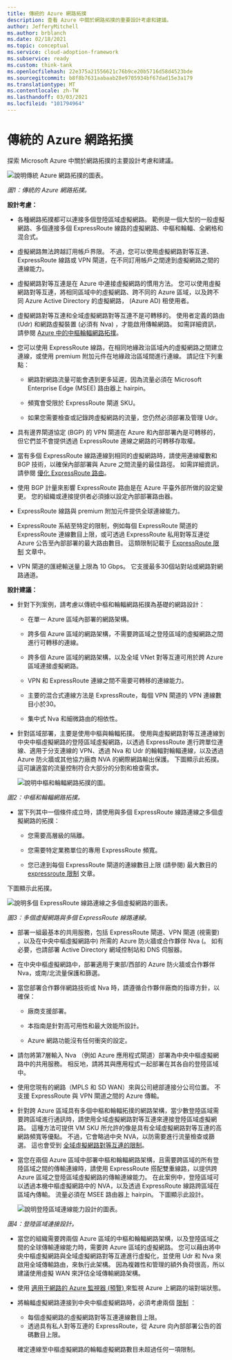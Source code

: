 ```yaml
---
title: 傳統的 Azure 網路拓撲
description: 查看 Azure 中關於網路拓撲的重要設計考慮和建議。
author: JefferyMitchell
ms.author: brblanch
ms.date: 02/18/2021
ms.topic: conceptual
ms.service: cloud-adoption-framework
ms.subservice: ready
ms.custom: think-tank
ms.openlocfilehash: 22e375a21556621c76b9ce20b5716d58d4523bde
ms.sourcegitcommit: b8f8b7631aabaab28e9705934bf67dad15e3a179
ms.translationtype: MT
ms.contentlocale: zh-TW
ms.lasthandoff: 03/03/2021
ms.locfileid: "101794964"
---
```

<!--docutune:casing "Layer-7 inbound" -->

# <a name="traditional-azure-networking-topology"></a>傳統的 Azure 網路拓撲

探索 Microsoft Azure 中關於網路拓撲的主要設計考慮和建議。

![說明傳統 Azure 網路拓撲的圖表。](./media/customer-managed-topology.png)

*圖1：傳統的 Azure 網路拓撲。*

**設計考慮：**

- 各種網路拓撲都可以連接多個登陸區域虛擬網路。 範例是一個大型的一般虛擬網路、多個連接多個 ExpressRoute 線路的虛擬網路、中樞和輪輻、全網格和混合式。

- 虛擬網路無法跨越訂用帳戶界限。 不過，您可以使用虛擬網路對等互連、ExpressRoute 線路或 VPN 閘道，在不同訂用帳戶之間達到虛擬網路之間的連線能力。

- 虛擬網路對等互連是在 Azure 中連接虛擬網路的慣用方法。 您可以使用虛擬網路對等互連，將相同區域中的虛擬網路、跨不同的 Azure 區域，以及跨不同 Azure Active Directory 的虛擬網路， (Azure AD) 租使用者。

- 虛擬網路對等互連和全域虛擬網路對等互連不是可轉移的。 使用者定義的路由 (Udr) 和網路虛擬裝置 (必須有 Nva) ，才能啟用傳輸網路。 如需詳細資訊，請參閱 [Azure 中的中樞輪輻網路拓撲](/azure/architecture/reference-architectures/hybrid-networking/hub-spoke)。

- 您可以使用 ExpressRoute 線路，在相同地緣政治區域內的虛擬網路之間建立連線，或使用 premium 附加元件在地緣政治區域間進行連線。 請記住下列重點：

  - 網路對網路流量可能會遇到更多延遲，因為流量必須在 Microsoft Enterprise Edge (MSEE) 路由器上 hairpin。

  - 頻寬會受限於 ExpressRoute 閘道 SKU。

  - 如果您需要檢查或記錄跨虛擬網路的流量，您仍然必須部署及管理 Udr。

- 具有邊界閘道協定 (BGP) 的 VPN 閘道在 Azure 和內部部署內是可轉移的，但它們並不會提供透過 ExpressRoute 連線之網路的可轉移存取權。

- 當有多個 ExpressRoute 線路連線到相同的虛擬網路時，請使用連線權數和 BGP 技術，以確保內部部署與 Azure 之間流量的最佳路徑。 如需詳細資訊，請參閱 [優化 ExpressRoute 路由](/azure/expressroute/expressroute-optimize-routing)。

- 使用 BGP 計量來影響 ExpressRoute 路由是在 Azure 平臺外部所做的設定變更。 您的組織或連接提供者必須據以設定內部部署路由器。

- ExpressRoute 線路與 premium 附加元件提供全球連線能力。

- ExpressRoute 系結至特定的限制，例如每個 ExpressRoute 閘道的 ExpressRoute 連線數目上限，或可透過 ExpressRoute 私用對等互連從 Azure 公告至內部部署的最大路由數目。 這類限制記載于 [ExpressRoute 限制](/azure/azure-resource-manager/management/azure-subscription-service-limits#expressroute-limits) 文章中。

- VPN 閘道的匯總輸送量上限為 10 Gbps。 它支援最多30個站對站或網路對網路通道。

**設計建議：**

- 針對下列案例，請考慮以傳統中樞和輪輻網路拓撲為基礎的網路設計：

  - 在單一 Azure 區域內部署的網路架構。

  - 跨多個 Azure 區域的網路架構，不需要跨區域之登陸區域的虛擬網路之間進行可轉移的連線。

  - 跨多個 Azure 區域的網路架構，以及全域 VNet 對等互連可用於跨 Azure 區域連接虛擬網路。

  - VPN 和 ExpressRoute 連線之間不需要可轉移的連線能力。

  - 主要的混合式連線方法是 ExpressRoute，每個 VPN 閘道的 VPN 連線數目小於30。

  - 集中式 Nva 和細微路由的相依性。

- 針對區域部署，主要是使用中樞與輪輻拓撲。 使用與虛擬網路對等互連連線到中央中樞虛擬網路的登陸區域虛擬網路，以透過 ExpressRoute 進行跨單位連線、適用于分支連線的 VPN、透過 Nva 和 Udr 的輪輻對輪輻連線，以及透過 Azure 防火牆或其他協力廠商 NVA 的網際網路輸出保護。 下圖顯示此拓撲。 這可讓適當的流量控制符合大部分的分割和檢查需求。

  ![說明中樞和輪輻網路拓撲的圖。](./media/hub-and-spoke-topology.png)

 *圖2：中樞和輪輻網路拓撲。*

- 當下列其中一個條件成立時，請使用與多個 ExpressRoute 線路連線之多個虛擬網路的拓撲：

  - 您需要高層級的隔離。

  - 您需要特定業務單位的專用 ExpressRoute 頻寬。

  - 您已達到每個 ExpressRoute 閘道的連線數目上限 (請參閱) 最大數目的 [expressroute 限制](/azure/azure-resource-manager/management/azure-subscription-service-limits#expressroute-limits) 文章。

下圖顯示此拓撲。

  ![說明多個 ExpressRoute 線路連線之多個虛擬網路的圖表。](./media/vnet-multiple-circuits.png)

 *圖3：多個虛擬網路與多個 ExpressRoute 線路連線。*

- 部署一組最基本的共用服務，包括 ExpressRoute 閘道、VPN 閘道 (視需要) ，以及在中央中樞虛擬網路中) 所需的 Azure 防火牆或合作夥伴 Nva (。 如有必要，也請部署 Active Directory 網域控制站和 DNS 伺服器。

- 在中央中樞虛擬網路中，部署適用于東部/西部的 Azure 防火牆或合作夥伴 Nva，或南/北流量保護和篩選。

- 當您部署合作夥伴網路技術或 Nva 時，請遵循合作夥伴廠商的指導方針，以確保：

  - 廠商支援部署。

  - 本指南是針對高可用性和最大效能所設計。

  - Azure 網路功能沒有任何衝突的設定。

- 請勿將第7層輸入 Nva （例如 Azure 應用程式閘道）部署為中央中樞虛擬網路中的共用服務。 相反地，請將其與應用程式一起部署在其各自的登陸區域中。

- 使用您現有的網路（MPLS 和 SD WAN）來與公司總部連接分公司位置。 不支援 ExpressRoute 與 VPN 閘道之間的 Azure 傳輸。

- 針對跨 Azure 區域具有多個中樞和輪輻拓撲的網路架構，當少數登陸區域需要跨區域進行通訊時，請使用全域虛擬網路對等互連來連接登陸區域虛擬網路。 這種方法可提供 VM SKU 所允許的像是具有全域虛擬網路對等互連的高網路頻寬等優點。 不過，它會略過中央 NVA，以防需要進行流量檢查或篩選。 這也會受到 [全域虛擬網路對等互連的限制](/azure/virtual-network/virtual-network-peering-overview#constraints-for-peered-virtual-networks)。

- 當您在兩個 Azure 區域中部署中樞和輪輻網路架構，且需要跨區域的所有登陸區域之間的傳輸連線時，請使用 ExpressRoute 搭配雙重線路，以提供跨 Azure 區域之登陸區域虛擬網路的傳輸連線能力。 在此案例中，登陸區域可以透過本機中樞虛擬網路中的 NVA，以及透過 ExpressRoute 線路跨區域在區域內傳輸。 流量必須在 MSEE 路由器上 hairpin。 下圖顯示此設計。

  ![說明登陸區域連線能力設計的圖表。](./media/vnet-dual-circuits.png)

*圖4：登陸區域連接設計。*

- 當您的組織需要跨兩個 Azure 區域的中樞和輪輻網路架構，以及登陸區域之間的全球傳輸連線能力時，需要跨 Azure 區域的虛擬網路。 您可以藉由將中央中樞虛擬網路與全域虛擬網路對等互連進行虛擬化，並使用 Udr 和 Nva 來啟用全域傳輸路由，來執行此架構。 因為複雜性和管理的額外負荷很高，所以建議使用虛擬 WAN 來評估全域傳輸網路架構。

- 使用 [適用于網路的 Azure 監視器 (預覽) ](/azure/azure-monitor/insights/network-insights-overview) 來監視 Azure 上網路的端對端狀態。

- 將輪輻虛擬網路連接到中央中樞虛擬網路時，必須考慮兩個 [限制](/azure/azure-resource-manager/management/azure-subscription-service-limits) ：

  - 每個虛擬網路的虛擬網路對等互連連線數目上限。
  - 透過具有私人對等互連的 ExpressRoute，從 Azure 向內部部署公告的首碼數目上限。

  確定連線至中樞虛擬網路的輪輻虛擬網路數目未超過任何一項限制。
